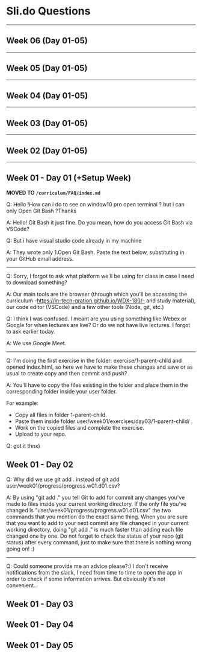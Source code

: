 # Sli.do Questions

---

## Week 06 (Day 01-05)

---

## Week 05 (Day 01-05)

---

## Week 04 (Day 01-05)

---

## Week 03 (Day 01-05)

---

## Week 02 (Day 01-05)

--- 

## Week 01 - Day 01 (+Setup Week)

  **MOVED TO `/curriculum/FAQ/index.md`**

  Q: Hello !How can i do to see on window10 pro open terminal ? but i can only Open Git Bash ?Thanks

  A: Hello! Git Bash it just fine. Do you mean, how do you access Git Bash via VSCode?

  Q: But i have visual studio code already in my machine

  A: They wrote only 1.Open Git Bash.
  Paste the text below, substituting in your GitHub email address.

  ---

  Q: Sorry, I forgot to ask what platform we'll be using for class in case I need to download something?

  A: Our main tools are the browser (through which you'll be accessing the curriculum -https://in-tech-gration.github.io/WDX-180/- and study material), our code editor (VSCode) and a few other tools (Node, git, etc.)

  Q: I think I was confused. I meant are you using something like Webex or Google for when lectures are live? Or do we not have live lectures. I forgot to ask earlier today.

  A: We use Google Meet.

  ---

  Q: I'm doing the first exercise in the folder: exercise/1-parent-child and opened index.html, so here we have to make these changes and save or as usual to create copy and then commit and push?

  A: You'll have to copy the files existing in the folder and place them in the corresponding folder inside your user folder.

  For example:

  - Copy all files in folder 1-parent-child.
  - Paste them inside folder user/week01/exercises/day03/1-parent-child/ .
  - Work on the copied files and complete the exercise.
  - Upload to your repo.

  Q: got it thnx)

## Week 01 - Day 02

  Q: Why did we use git add . instead of git add user/week01/progress/progress.w01.d01.csv?

  A: By using "git add ." you tell Git to add for commit any changes you've made to files inside your current working directory. If the only file you've changed is "user/week01/progress/progress.w01.d01.csv" the two commands that you mention do the exact same thing. When you are sure that you want to add to your next commit any file changed in your current working directory, doing "git add ." is much faster than adding each file changed one by one. Do not forget to check the status of your repo (git status) after every command, just to make sure that there is nothing wrong going on! :)

  ---
  
  Q: Could someone provide me an advice please?:) I don't receive notifications from the slack, I need from time to time to open the app in order to check if some information arrives. But obviously it's not convenient..

## Week 01 - Day 03

## Week 01 - Day 04

## Week 01 - Day 05

